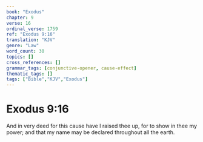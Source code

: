 ```yaml
---
book: "Exodus"
chapter: 9
verse: 16
ordinal_verse: 1759
ref: "Exodus 9:16"
translation: "KJV"
genre: "Law"
word_count: 30
topics: []
cross_references: []
grammar_tags: [conjunctive-opener, cause-effect]
thematic_tags: []
tags: ["Bible","KJV","Exodus"]
---
```


# Exodus 9:16

And in very deed for this cause have I raised thee up, for to show in thee my power; and that my name may be declared throughout all the earth.
